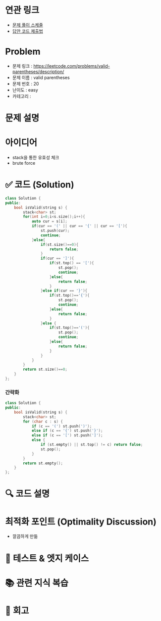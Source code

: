 # 연관 링크
- [문제 풀이 스케줄](https://github.com/orgs/DaleStudy/projects/6/views/5)
- [답안 코드 제출법](https://github.com/DaleStudy/leetcode-study/wiki/%EB%8B%B5%EC%95%88-%EC%A0%9C%EC%B6%9C-%EA%B0%80%EC%9D%B4%EB%93%9C)

# Problem
- 문제 링크 : https://leetcode.com/problems/valid-parentheses/description/
- 문제 이름 : valid parentheses
- 문제 번호 : 20
- 난이도 : easy
- 카테고리 :

# 문제 설명



# 아이디어
- stack을 통한 유효성 체크
- brute force

# ✅ 코드 (Solution)


```cpp
class Solution {
public:
    bool isValid(string s) {
        stack<char> st;
        for(int i=0;i<s.size();i++){
            auto cur = s[i];
            if(cur == '(' || cur == '{' || cur == '['){
                st.push(cur);
                continue;
            }else{
                if(st.size()==0){
                    return false;
                }
                if(cur == ']'){
                    if(st.top() == '['){
                        st.pop();
                        continue;
                    }else{
                        return false;
                    }
                }else if(cur == '}'){
                    if(st.top()=='{'){
                        st.pop();
                        continue;
                    }else{
                        return false;
                    }
                }else {
                    if(st.top()=='('){
                        st.pop();
                        continue;
                    }else{
                        return false;
                    }
                }
            }
        }
        return st.size()==0;
    }
};


```

### 간략화
```cpp
class Solution {
public:
    bool isValid(string s) {
        stack<char> st;
        for (char c : s) {
            if (c == '(') st.push(')');
            else if (c == '{') st.push('}');
            else if (c == '[') st.push(']');
            else {
                if (st.empty() || st.top() != c) return false;
                st.pop();
            }
        }
        return st.empty();
    }
};
```

# 🔍 코드 설명


# 최적화 포인트 (Optimality Discussion)
- 깔끔하게 만듦
# 🧪 테스트 & 엣지 케이스

# 📚 관련 지식 복습

# 🔁 회고


